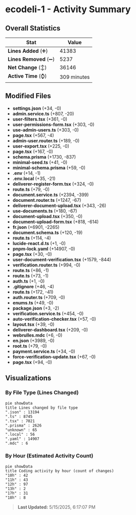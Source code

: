 # ecodeli-1 - Activity Summary 

## Overall Statistics

| Stat                   | Value                                                             |
| ---------------------- | ----------------------------------------------------------------- |
| **Lines Added** (➕)   | 41383                                          |
| **Lines Removed** (➖) | 5237                                        |
| **Net Change** (↕)    | 36146                |
| **Active Time** (⌚)   | 309 minutes |


## Modified Files
- **settings.json** (+34, -0)
- **admin.service.ts** (+807, -20)
- **user-filters.tsx** (+361, -0)
- **user-permissions-form.tsx** (+303, -0)
- **use-admin-users.ts** (+303, -0)
- **page.tsx** (+567, -4)
- **admin-user.router.ts** (+189, -0)
- **user-export.tsx** (+225, -0)
- **page.tsx** (+167, -0)
- **schema.prisma** (+1730, -837)
- **minimal-seed.ts** (+41, -0)
- **minimal-schema.prisma** (+59, -0)
- **.env** (+14, -1)
- **.env.local** (+35, -21)
- **deliverer-register-form.tsx** (+324, -0)
- **route.ts** (+79, -0)
- **document.service.ts** (+2394, -399)
- **document.router.ts** (+1247, -67)
- **deliverer-document-upload.tsx** (+343, -26)
- **use-documents.ts** (+180, -67)
- **document-upload.tsx** (+350, -0)
- **document-upload-form.tsx** (+818, -614)
- **fr.json** (+6901, -2265)
- **document.schema.ts** (+120, -19)
- **route.ts** (+114, -4)
- **lucide-react.d.ts** (+1, -0)
- **pnpm-lock.yaml** (+14907, -0)
- **page.tsx** (+30, -0)
- **user-document-verification.tsx** (+1579, -844)
- **verification.router.ts** (+994, -0)
- **route.ts** (+86, -1)
- **route.ts** (+73, -1)
- **auth.ts** (+1, -0)
- **.gitignore** (+46, -4)
- **route.ts** (+172, -41)
- **auth.router.ts** (+709, -0)
- **enums.ts** (+49, -0)
- **package.json** (+3, -2)
- **verification.service.ts** (+454, -0)
- **auto-verification-checker.tsx** (+57, -0)
- **layout.tsx** (+39, -0)
- **deliverer-dashboard.tsx** (+209, -0)
- **webrulles.mdc** (+6, -0)
- **en.json** (+3989, -0)
- **root.ts** (+79, -0)
- **payment.service.ts** (+34, -0)
- **force-verification-update.tsx** (+67, -0)
- **page.tsx** (+94, -0)

## Visualizations

### By File Type (Lines Changed)

```mermaid
pie showData
title Lines changed by file type
".json" : 13194
".ts" : 8745
".tsx" : 7021
".prisma" : 2626
"unknown" : 65
".local" : 56
".yaml" : 14907
".mdc" : 6
```

### By Hour (Estimated Activity Count)

```mermaid
pie showData
title Coding activity by hour (count of changes)
"10h" : 42
"11h" : 43
"12h" : 97
"13h" : 2
"17h" : 31
"18h" : 8
```


> **Last Updated:** 5/15/2025, 6:17:07 PM